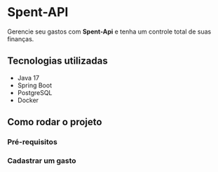 # Spent-API

Gerencie seu gastos com **Spent-Api** e tenha um controle total de suas finanças.

## Tecnologias utilizadas
* Java 17
* Spring Boot
* PostgreSQL
* Docker

## Como rodar o projeto

### Pré-requisitos

### Cadastrar um gasto
